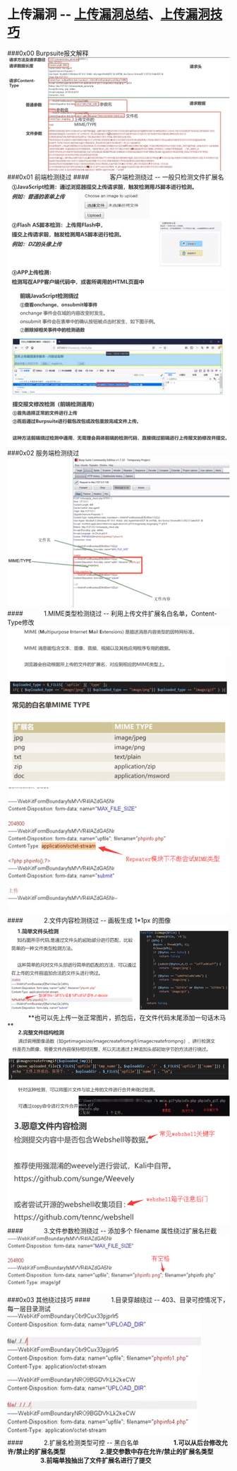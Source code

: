 # 上传漏洞 -- [上传漏洞总结](https://www.andseclab.com/2018/12/01/%E4%B8%8A%E4%BC%A0%E6%BC%8F%E6%B4%9E%E6%94%BB%E5%87%BB%E6%80%BB%E7%BB%93/)、[上传漏洞技巧](https://blog.csdn.net/a15803617402/article/details/83003152)
###0x00 Burpsuite报文解释
![](/assets/165BC275DAF6A223E3B8A8BCAE7406E5.jpg)
###0x01 前端检测绕过
####&nbsp;&nbsp;&nbsp;&nbsp;&nbsp;&nbsp;&nbsp;&nbsp;&nbsp;&nbsp;&nbsp;&nbsp;客户端检测绕过 -- 一般只检测文件扩展名
![](/assets/26CCFF8A03E5D2EDBECC3D73EEDC8E9E.png)
![](/assets/39B17F43ECC2EBBE50BE035F68CC111F.jpg)
![](/assets/EA98209121D004407CB454136B638AC8.png)
###0x02 服务端检测绕过
![](/assets/CFCAF2D29537149133FA48782BC548AB.png)
####&nbsp;&nbsp;&nbsp;&nbsp;&nbsp;&nbsp;&nbsp;&nbsp;&nbsp;&nbsp;&nbsp;&nbsp;1.MIME类型检测绕过 -- 利用上传文件扩展名白名单，Content-Type修改
![](/assets/EECBADAFDDE510A581B45435073EF64F.png)
![](/assets/D0AFD54E7643628E868252C9AAA34BE0.png)
![](/assets/B99492B429E94D7ADA75FC00C460B902.png)
####&nbsp;&nbsp;&nbsp;&nbsp;&nbsp;&nbsp;&nbsp;&nbsp;&nbsp;&nbsp;&nbsp;&nbsp;2.文件内容检测绕过 -- 画板生成 1*1px 的图像
![](/assets/364D4AAB3C4557E8BE2152DE8A842832.png)
&nbsp;&nbsp;&nbsp;&nbsp;&nbsp;&nbsp;&nbsp;&nbsp;&nbsp;&nbsp;&nbsp;&nbsp;**也可以先上传一张正常图片，抓包后，在文件代码末尾添加一句话木马
**![](/assets/3A17CFE96EE80FE9E8620C647FB512F9.png)
![](/assets/B4369CB0B82E4DD61EBACD785FD59CBC.png)
####&nbsp;&nbsp;&nbsp;&nbsp;&nbsp;&nbsp;&nbsp;&nbsp;&nbsp;&nbsp;&nbsp;&nbsp;3.文件参数检测绕过 -- 添加多个 filename 属性绕过扩展名拦截
![](/assets/E61BBEFA96F807CBC994888B2145F8B2.png)
###0x03 其他绕过技巧
####&nbsp;&nbsp;&nbsp;&nbsp;&nbsp;&nbsp;&nbsp;&nbsp;&nbsp;&nbsp;&nbsp;&nbsp;1.目录穿越绕过 -- 403、目录可控情况下，每一层目录测试
![](/assets/347A990B43ED15FA221D46C4CA549D92.png)
![](/assets/D0A43F246125AADC3154BC5A7858DD6C.jpg)
####&nbsp;&nbsp;&nbsp;&nbsp;&nbsp;&nbsp;&nbsp;&nbsp;&nbsp;&nbsp;&nbsp;&nbsp;2.扩展名检测类型可控 -- 黑白名单
&nbsp;&nbsp;&nbsp;&nbsp;&nbsp;&nbsp;&nbsp;&nbsp;&nbsp;&nbsp;&nbsp;&nbsp;&nbsp;&nbsp;&nbsp;&nbsp;&nbsp;&nbsp;&nbsp;**1.可以从后台修改允许/禁止的扩展名类型**
&nbsp;&nbsp;&nbsp;&nbsp;&nbsp;&nbsp;&nbsp;&nbsp;&nbsp;&nbsp;&nbsp;&nbsp;&nbsp;&nbsp;&nbsp;&nbsp;&nbsp;&nbsp;&nbsp;**2.提交参数中存在允许/禁止的扩展名类型**
&nbsp;&nbsp;&nbsp;&nbsp;&nbsp;&nbsp;&nbsp;&nbsp;&nbsp;&nbsp;&nbsp;&nbsp;&nbsp;&nbsp;&nbsp;&nbsp;&nbsp;&nbsp;&nbsp;**3.前端单独抽出了文件扩展名进行了提交**












